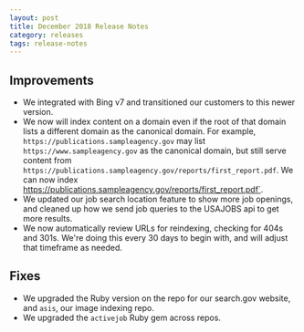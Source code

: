 ```yaml
---
layout: post
title: December 2018 Release Notes
category: releases
tags: release-notes
---
```


## Improvements

* We integrated with Bing v7 and transitioned our customers to this newer version.
* We now will index content on a domain even if the root of that domain lists a different domain as the canonical domain. For example, `https://publications.sampleagency.gov` may list `https://www.sampleagency.gov` as the canonical domain, but still serve content from `https://publications.sampleagency.gov/reports/first_report.pdf`. We can now index https://publications.sampleagency.gov/reports/first_report.pdf`.
* We updated our job search location feature to show more job openings, and cleaned up how we send job queries to the USAJOBS api to get more results.
* We now automatically review URLs for reindexing, checking for 404s and 301s. We're doing this every 30 days to begin with, and will adjust that timeframe as needed. 

## Fixes

* We upgraded the Ruby version on the repo for our search.gov website, and `asis`, our image indexing repo.
* We upgraded the `activejob` Ruby gem across repos.